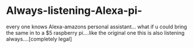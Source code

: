 # Always-listening-Alexa-pi-
every one knows Alexa-amazons personal assistant... what if u could bring the same in to a $5 raspberry pi....like the original one this is also listening always....[completely legal]
